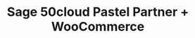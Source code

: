 ---
title: "Sage 50cloud Pastel Partner + WooCommerce"
seoTitle: "Sage 50cloud Pastel Partner WooCommerce Integration"
seoDescription: "Integrate Sage 50cloud Pastel Partner and WooCommerce, and you'll be able to streamline your workflow, simplify the ordering process and save time - and money. Find out more about how a Sage 50cloud Pastel Partner WooCommerce Integration can help your business."
lead: "Let Stock2Shop send product updates from Sage 50cloud Pastel Partner to WooCommerce, as well as automatically raise online orders directly into your accounting software and instruct your warehouse to fulfill the order. Here’s how we can help you streamline your workflow."
type: "source-channel"
source: "sage-50cloud-pastel-partner"
channel: "woocommerce"
image: "/images/sap-shopify.png"
imageAlt: woocommerce logo
tags: []
aliases:
    - /integrations/sage-pastel-partner-woocommerce-integration/
---